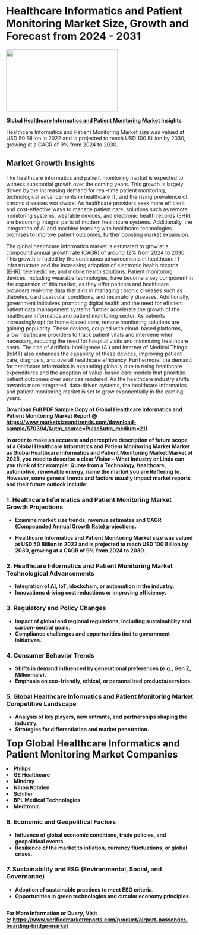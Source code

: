 <H1>Healthcare Informatics and Patient Monitoring Market Size, Growth and Forecast from 2024 - 2031</H1><img class="aligncenter size-medium wp-image-584254" src="https://thirdeyenews.in/wp-content/uploads/2024/09/Global-Market-Research-300x168.jpeg" alt="" width="300" height="168" /><p><strong>Global&nbsp;<a href="https://www.marketsizeandtrends.com/download-sample/570394/&amp;utm_source=Pulse&amp;utm_medium=211">Healthcare Informatics and Patient Monitoring Market</a> Insights</strong></p><p>Healthcare Informatics and Patient Monitoring Market size was valued at USD 50 Billion in 2022 and is projected to reach USD 100 Billion by 2030, growing at a CAGR of 9% from 2024 to 2030.</p><p><h2>Market Growth Insights</h2> <p>The healthcare informatics and patient monitoring market is expected to witness substantial growth over the coming years. This growth is largely driven by the increasing demand for real-time patient monitoring, technological advancements in healthcare IT, and the rising prevalence of chronic diseases worldwide. As healthcare providers seek more efficient and cost-effective ways to manage patient care, solutions such as remote monitoring systems, wearable devices, and electronic health records (EHR) are becoming integral parts of modern healthcare systems. Additionally, the integration of AI and machine learning with healthcare technologies promises to improve patient outcomes, further boosting market expansion.</p> <p><strong></strong></p> <p>The global healthcare informatics market is estimated to grow at a compound annual growth rate (CAGR) of around 12% from 2024 to 2030. This growth is fueled by the continuous advancements in healthcare IT infrastructure and the increasing adoption of electronic health records (EHR), telemedicine, and mobile health solutions. Patient monitoring devices, including wearable technologies, have become a key component in the expansion of this market, as they offer patients and healthcare providers real-time data that aids in managing chronic diseases such as diabetes, cardiovascular conditions, and respiratory diseases. Additionally, government initiatives promoting digital health and the need for efficient patient data management systems further accelerate the growth of the healthcare informatics and patient monitoring sector. As patients increasingly opt for home-based care, remote monitoring solutions are gaining popularity. These devices, coupled with cloud-based platforms, allow healthcare providers to track patient vitals and intervene when necessary, reducing the need for hospital visits and minimizing healthcare costs. The rise of Artificial Intelligence (AI) and Internet of Medical Things (IoMT) also enhances the capability of these devices, improving patient care, diagnosis, and overall healthcare efficiency. Furthermore, the demand for healthcare informatics is expanding globally due to rising healthcare expenditures and the adoption of value-based care models that prioritize patient outcomes over services rendered. As the healthcare industry shifts towards more integrated, data-driven systems, the healthcare informatics and patient monitoring market is set to grow exponentially in the coming years. <p><strong></p><p><span class=""><strong>Download Full PDF Sample Copy of Global Healthcare Informatics and Patient Monitoring Market Report</strong> @ <a href="https://www.marketsizeandtrends.com/download-sample/570394/&amp;utm_source=Pulse&amp;utm_medium=211" target="_blank">https://www.marketsizeandtrends.com/download-sample/570394/&amp;utm_source=Pulse&amp;utm_medium=211</a></span></p><p>In order to make an accurate and perceptive description of future scope of a Global&nbsp;Healthcare Informatics and Patient Monitoring Market Market as Global&nbsp;Healthcare Informatics and Patient Monitoring Market Market of 2025, you need to describe a clear Vision &ndash; What Industry or Linda can you think of for example: Quote from a Technology, healthcare, automotive, renewable energy, name the market you are Reffering to. However, some general trends and factors usually impact market reports and their future outlook include:</p><h3>1.&nbsp;<strong>Healthcare Informatics and Patient Monitoring Market Growth Projections</strong></h3><ul><li>Examine market size trends, revenue estimates and CAGR (Compounded Annual Growth Rate) projections.</li><li><p>Healthcare Informatics and Patient Monitoring Market size was valued at USD 50 Billion in 2022 and is projected to reach USD 100 Billion by 2030, growing at a CAGR of 9% from 2024 to 2030.</p></li></ul><h3>2.&nbsp;<strong>Healthcare Informatics and Patient Monitoring Market Technological Advancements</strong></h3><ul><li>Integration of AI, IoT, blockchain, or automation in the industry.</li><li>Innovations driving cost reductions or improving efficiency.</li></ul><h3>3.&nbsp;<strong>Regulatory and Policy Changes</strong></h3><ul><li>Impact of global and regional regulations, including sustainability and carbon-neutral goals.</li><li>Compliance challenges and opportunities tied to government initiatives.</li></ul><h3>4.&nbsp;<strong>Consumer Behavior Trends</strong></h3><ul><li>Shifts in demand influenced by generational preferences (e.g., Gen Z, Millennials).</li><li>Emphasis on eco-friendly, ethical, or personalized products/services.</li></ul><h3>5.&nbsp;<strong>Global Healthcare Informatics and Patient Monitoring Market Competitive Landscape</strong></h3><ul><li>Analysis of key players, new entrants, and partnerships shaping the industry.</li><li>Strategies for differentiation and market penetration.</li></ul><p data-pm-slice="1 1 []"><span style="color: inherit; font-family: inherit; font-size: 25px;">Top Global Healthcare Informatics and Patient Monitoring Market Companies</span></p><div class="" data-test-id=""><p><li>Philips</li><li> GE Healthcare</li><li> Mindray</li><li> Nihon Kohden</li><li> Schiller</li><li> BPL Medical Technologies</li><li> Medtronic</li></p></div><h3>6.&nbsp;<strong>Economic and Geopolitical Factors</strong></h3><ul><li>Influence of global economic conditions, trade policies, and geopolitical events.</li><li>Resilience of the market to inflation, currency fluctuations, or global crises.</li></ul><h3>7.&nbsp;<strong>Sustainability and ESG (Environmental, Social, and Governance)</strong></h3><ul><li>Adoption of sustainable practices to meet ESG criteria.</li><li>Opportunities in green technologies and circular economy principles.</li></ul><h2><strong style="font-size: 14px;">For More Information or Query, Visit @&nbsp;</strong><a style="background-color: #ffffff; font-size: 14px;" href="https://www.marketsizeandtrends.com/report/healthcare-informatics-and-patient-monitoring-market/" target="_blank">https://www.verifiedmarketreports.com/product/airport-passenger-boarding-bridge-market</a></h2>
